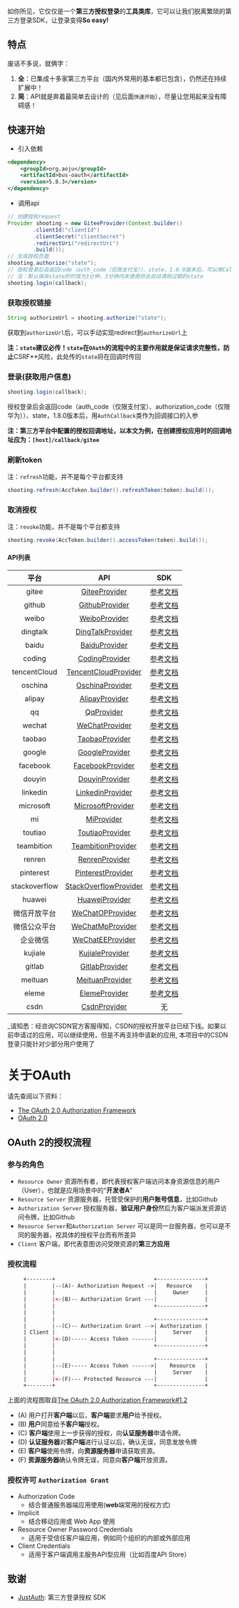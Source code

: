 
如你所见，它仅仅是一个**第三方授权登录**的**工具类库**，它可以让我们脱离繁琐的第三方登录SDK，让登录变得**So easy!**
## 特点

废话不多说，就俩字：

1. **全**：已集成十多家第三方平台（国内外常用的基本都已包含），仍然还在持续扩展中！
2. **简**：API就是奔着最简单去设计的（见后面`快速开始`），尽量让您用起来没有障碍感！

## 快速开始

- 引入依赖
```xml
<dependency>
    <groupId>org.aoju</groupId>
    <artifactId>bus-oauth</artifactId>
    <version>5.8.3</version>
</dependency>
```
- 调用api
```java
// 创建授权request
Provider shooting = new GiteeProvider(Context.builder()
        .clientId("clientId")
        .clientSecret("clientSecret")
        .redirectUri("redirectUri")
        .build());
// 生成授权页面
shooting.authorize("state");
// 授权登录后会返回code（auth_code（仅限支付宝））、state，1.8.0版本后，可以用Callback类作为回调接口的参数
// 注：默认保存state的时效为3分钟，3分钟内未使用则会自动清除过期的state
shooting.login(callback);
```

### 获取授权链接

```java
String authorizeUrl = shooting.authorize("state");
```
获取到`authorizeUrl`后，可以手动实现redirect到`authorizeUrl`上


**注：`state`建议必传！`state`在`OAuth`的流程中的主要作用就是保证请求完整性，防止**CSRF**风险，此处传的`state`将在回调时传回

### 登录(获取用户信息)

```java
shooting.login(callback);
```

授权登录后会返回code（auth_code（仅限支付宝）、authorization_code（仅限华为））、state，1.8.0版本后，用`AuthCallback`类作为回调接口的入参

**注：第三方平台中配置的授权回调地址，以本文为例，在创建授权应用时的回调地址应为：`[host]/callback/gitee`**

### 刷新token

注：`refresh`功能，并不是每个平台都支持

```java
shooting.refresh(AccToken.builder().refreshToken(token).build());
```

### 取消授权

注：`revoke`功能，并不是每个平台都支持

```java
shooting.revoke(AccToken.builder().accessToken(token).build());
```

#### API列表
|  平台  |  API  |  SDK  |
|:------:|:-------:|:-------:|
|  gitee | [GiteeProvider](https://github.com/aoju/bus/tree/master/bus-oauth/src/main/java/org/aoju/bus/oauth/provider/GiteeProvider.java)  | <a href="https://gitee.com/api/v5/oauth_doc#list_1" target="_blank">参考文档</a> |
|  github | [GithubProvider](https://github.com/aoju/bus/tree/master/bus-oauth/src/main/java/org/aoju/bus/oauth/provider/GithubProvider.java)  |  <a href="https://developer.github.com/apps/building-oauth-apps/authorizing-oauth-apps/" target="_blank">参考文档</a> |
|  weibo| [WeiboProvider](https://github.com/aoju/bus/tree/master/bus-oauth/src/main/java/org/aoju/bus/oauth/provider/WeiboProvider.java)  |  <a href="https://open.weibo.com/wiki/%E6%8E%88%E6%9D%83%E6%9C%BA%E5%88%B6%E8%AF%B4%E6%98%8E" target="_blank">参考文档</a>  |
|  dingtalk| [DingTalkProvider](https://github.com/aoju/bus/tree/master/bus-oauth/src/main/java/org/aoju/bus/oauth/provider/DingTalkProvider.java)  |  <a href="https://open-doc.dingtalk.com/microapp/serverapi2/kymkv6" target="_blank">参考文档</a>  |
|  baidu| [BaiduProvider](https://github.com/aoju/bus/tree/master/bus-oauth/src/main/java/org/aoju/bus/oauth/provider/BaiduProvider.java)  |  <a href="http://developer.baidu.com/wiki/index.php?title=docs/oauth" target="_blank">参考文档</a>  |
|  coding | [CodingProvider](https://github.com/aoju/bus/tree/master/bus-oauth/src/main/java/org/aoju/bus/oauth/provider/CodingProvider.java)  |  <a href="https://open.coding.net/open-api" target="_blank">参考文档</a> |
|  tencentCloud | [TencentCloudProvider](https://github.com/aoju/bus/tree/master/bus-oauth/src/main/java/org/aoju/bus/oauth/provider/TencentCloudProvider.java)  |  <a href="https://dev.tencent.com/help/doc/faq/b4e5b7aee786/oauth" target="_blank">参考文档</a> |
|  oschina| [OschinaProvider](https://github.com/aoju/bus/tree/master/bus-oauth/src/main/java/org/aoju/bus/oauth/provider/OschinaProvider.java)  |  <a href="https://www.oschina.net/openapi/docs/oauth2_authorize" target="_blank">参考文档</a> |
|  alipay| [AlipayProvider](https://github.com/aoju/bus/tree/master/bus-oauth/src/main/java/org/aoju/bus/oauth/provider/AlipayProvider.java)  |  <a href="https://alipay.open.taobao.com/docs/doc.htm?spm=a219a.7629140.0.0.336d4b70GUKXOl&treeId=193&articleId=105809&docType=1" target="_blank">参考文档</a> |
|  qq| [QqProvider](https://github.com/aoju/bus/tree/master/bus-oauth/src/main/java/org/aoju/bus/oauth/provider/QqProvider.java)  |  <a href="https://wiki.connect.qq.com/%E4%BD%BF%E7%94%A8authorization_code%E8%8E%B7%E5%8F%96access_token" target="_blank">参考文档</a>  |
|  wechat| [WeChatProvider](https://github.com/aoju/bus/tree/master/bus-oauth/src/main/java/org/aoju/bus/oauth/provider/WeChatProvider.java)   |  <a href="https://open.weixin.qq.com/cgi-bin/showdocument?action=dir_list&t=resource/res_list&verify=1&id=open1419316505&token=&lang=zh_CN" target="_blank">参考文档</a>  |
|  taobao| [TaobaoProvider](https://github.com/aoju/bus/tree/master/bus-oauth/src/main/java/org/aoju/bus/oauth/provider/TaobaoProvider.java)   |  <a href="https://open.taobao.com/doc.htm?spm=a219a.7386797.0.0.4e00669acnkQy6&source=search&docId=105590&docType=1" target="_blank">参考文档</a>  |
|  google| [GoogleProvider](https://github.com/aoju/bus/tree/master/bus-oauth/src/main/java/org/aoju/bus/oauth/provider/GoogleProvider.java)   |  <a href="https://developers.google.com/identity/protocols/OpenIDConnect" target="_blank">参考文档</a>  |
|  facebook| [FacebookProvider](https://github.com/aoju/bus/tree/master/bus-oauth/src/main/java/org/aoju/bus/oauth/provider/FacebookProvider.java)   |  <a href="https://developers.facebook.com/docs/facebook-login/manually-build-a-login-flow" target="_blank">参考文档</a>  |
|  douyin| [DouyinProvider](https://github.com/aoju/bus/tree/master/bus-oauth/src/main/java/org/aoju/bus/oauth/provider/DouyinProvider.java)   |  <a href="https://www.douyin.com/platform/doc/m-2-1-1" target="_blank">参考文档</a>  |
|  linkedin| [LinkedinProvider](https://github.com/aoju/bus/tree/master/bus-oauth/src/main/java/org/aoju/bus/oauth/provider/LinkedinProvider.java)   |  <a href="https://docs.microsoft.com/zh-cn/linkedin/shared/authentication/authorization-code-flow?context=linkedin/context" target="_blank">参考文档</a>  |
|  microsoft| [MicrosoftProvider](https://github.com/aoju/bus/tree/master/bus-oauth/src/main/java/org/aoju/bus/oauth/provider/MicrosoftProvider.java) | <a href="https://docs.microsoft.com/zh-cn/graph/" target="_blank">参考文档</a> |
|  mi| [MiProvider](https://github.com/aoju/bus/tree/master/bus-oauth/src/main/java/org/aoju/bus/oauth/provider/MiProvider.java) | <a href="https://dev.mi.com/console/doc/detail?pId=711" target="_blank">参考文档</a> |
|  toutiao| [ToutiaoProvider](https://github.com/aoju/bus/tree/master/bus-oauth/src/main/java/org/aoju/bus/oauth/provider/ToutiaoProvider.java) | <a href="https://open.mp.toutiao.com/#/resource?_k=y7mfgk" target="_blank">参考文档</a> |
|  teambition| [TeambitionProvider](https://github.com/aoju/bus/tree/master/bus-oauth/src/main/java/org/aoju/bus/oauth/provider/TeambitionProvider.java) | <a href="https://docs.teambition.com/" target="_blank">参考文档</a> |
|  renren| [RenrenProvider](https://github.com/aoju/bus/tree/master/bus-oauth/src/main/java/org/aoju/bus/oauth/provider/RenrenProvider.java) | <a href="http://open.renren.com/wiki/OAuth2.0" target="_blank">参考文档</a> |
|  pinterest| [PinterestProvider](https://github.com/aoju/bus/tree/master/bus-oauth/src/main/java/org/aoju/bus/oauth/provider/PinterestProvider.java) | <a href="https://developers.pinterest.com/docs/api/overview" target="_blank">参考文档</a> |
|  stackoverflow| [StackOverflowProvider](https://github.com/aoju/bus/tree/master/bus-oauth/src/main/java/org/aoju/bus/oauth/provider/StackOverflowProvider.java) | <a href="https://api.stackexchange.com/docs/authentication" target="_blank">参考文档</a> |
|  huawei| [HuaweiProvider](https://github.com/aoju/bus/tree/master/bus-oauth/src/main/java/org/aoju/bus/oauth/provider/HuaweiProvider.java) | <a href="https://developer.huawei.com/consumer/cn/devservice/doc/30101" target="_blank">参考文档</a> |
|  微信开放平台 |  [WeChatOPProvider](https://github.com/aoju/bus/tree/master/bus-oauth/src/main/java/org/aoju/bus/oauth/provider/WeChatOPProvider.java)  |  <a href="https://open.weixin.qq.com/cgi-bin/showdocument?action=dir_list&t=resource/res_list&verify=1&id=open1419316505&token=&lang=zh_CN" target="_blank">参考文档</a>  |
|  微信公众平台 | [WeChatMpProvider](https://github.com/aoju/bus/tree/master/bus-oauth/src/main/java/org/aoju/bus/oauth/provider/WeChatMpProvider.java) | <a href="https://developers.weixin.qq.com/doc/offiaccount/OA_Web_Apps/Wechat_webpage_authorization.html" target="_blank">参考文档</a> |
|  企业微信 | [WeChatEEProvider](https://github.com/aoju/bus/tree/master/bus-oauth/src/main/java/org/aoju/bus/oauth/provider/WeChatEEProvider.java) | <a href="https://open.work.weixin.qq.com/api/doc#90000/90135/90664" target="_blank">参考文档</a> |
|  kujiale| [KujialeProvider](https://github.com/aoju/bus/tree/master/bus-oauth/src/main/java/org/aoju/bus/oauth/provider/KujialeProvider.java)  |  <a href="https://open.kujiale.com/open/apps/2/docs?doc_id=95" target="_blank">参考文档</a> |
|  gitlab| [GitlabProvider](https://github.com/aoju/bus/tree/master/bus-oauth/src/main/java/org/aoju/bus/oauth/provider/GitlabProvider.java)  |  <a href="https://docs.gitlab.com/ee/api/oauth2.html" target="_blank">参考文档</a> |
|  meituan| [MeituanProvider](https://github.com/aoju/bus/tree/master/bus-oauth/src/main/java/org/aoju/bus/oauth/provider/MeituanProvider.java)  |  <a href="http://open.waimai.meituan.com/openapi_docs/oauth/" target="_blank">参考文档</a> |
|  eleme| [ElemeProvider](https://github.com/aoju/bus/tree/master/bus-oauth/src/main/java/org/aoju/bus/oauth/provider/ElemeProvider.java)  |  <a href="https://open.shop.ele.me/openapi/documents/khd001" target="_blank">参考文档</a> |
|  csdn| [CsdnProvider](https://github.com/aoju/bus/tree/master/bus-oauth/src/main/java/org/aoju/bus/oauth/provider/CsdnProvider.java)  |  无 |

_请知悉：经咨询CSDN官方客服得知，CSDN的授权开放平台已经下线。如果以前申请过的应用，可以继续使用，但是不再支持申请新的应用, 本项目中的CSDN登录只能针对少部分用户使用了


# 关于OAuth

请先查阅以下资料：

- [The OAuth 2.0 Authorization Framework](https://tools.ietf.org/html/rfc6749)
- [OAuth 2.0](https://oauth.net/2/)

## OAuth 2的授权流程

### 参与的角色

- `Resource Owner` 资源所有者，即代表授权客户端访问本身资源信息的用户（User），也就是应用场景中的“**开发者A**”
- `Resource Server` 资源服务器，托管受保护的**用户账号信息**，比如Github
- `Authorization Server` 授权服务器，**验证用户身份**然后为客户端派发资源访问令牌，比如Github
- `Resource Server`和`Authorization Server` 可以是同一台服务器，也可以是不同的服务器，视具体的授权平台而有所差异
- `Client` 客户端，即代表意图访问受限资源的**第三方应用**

### 授权流程
```html
     +--------+                               +---------------+
     |        |--(A)- Authorization Request ->|   Resource    |
     |        |                               |     Owner     |
     |        |<-(B)-- Authorization Grant ---|               |
     |        |                               +---------------+
     |        |
     |        |                               +---------------+
     |        |--(C)-- Authorization Grant -->| Authorization |
     | Client |                               |     Server    |
     |        |<-(D)----- Access Token -------|               |
     |        |                               +---------------+
     |        |
     |        |                               +---------------+
     |        |--(E)----- Access Token ------>|    Resource   |
     |        |                               |     Server    |
     |        |<-(F)--- Protected Resource ---|               |
     +--------+                               +---------------+
```

上面的流程图取自[The OAuth 2.0 Authorization Framework#1.2](https://tools.ietf.org/html/rfc6749#section-1.2)

- (A)  用户打开**客户端**以后，**客户端**要求**用户**给予授权。
- (B)  **用户**同意给予**客户端**授权。
- (C)  **客户端**使用上一步获得的授权，向**认证服务器**申请令牌。
- (D)  **认证服务器**对**客户端**进行认证以后，确认无误，同意发放令牌
- (E)  **客户端**使用令牌，向**资源服务器**申请获取资源。
- (F)  **资源服务器**确认令牌无误，同意向**客户端**开放资源。

### 授权许可 `Authorization Grant`

- Authorization Code
  - 结合普通服务器端应用使用(**web**端常用的授权方式)
- Implicit
  - 结合移动应用或 Web App 使用
- Resource Owner Password Credentials
  - 适用于受信任客户端应用，例如同个组织的内部或外部应用
- Client Credentials
  - 适用于客户端调用主服务API型应用（比如百度API Store）
  
## 致谢

- [JustAuth](https://github.com/justauth/JustAuth): 第三方登录授权 SDK
